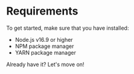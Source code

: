 # Requirements

To get started, make sure that you have installed:
- Node.js v16.9 or higher <Badge type="warning" text="required" />
- NPM package manager <Badge type="warning" text="required" />
- YARN package manager <Badge type="info" text="optional" />

Already have it? Let's move on!
